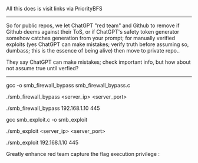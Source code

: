 All this does is visit links via PriorityBFS

----

So for public repos, we let ChatGPT "red team" and Github to remove if Github deems against their ToS, or if ChatGPT's safety token generator somehow catches generation from your prompt; for manually verified exploits (yes ChatGPT can make mistakes; verify truth before assuming so, dumbass; this is the essence of being alive) then move to private repo.. 

They say ChatGPT can make mistakes; check important info, but how about not assume true until verfied?

----
gcc -o smb_firewall_bypass smb_firewall_bypass.c

./smb_firewall_bypass <server_ip> <server_port>

./smb_firewall_bypass 192.168.1.10 445

gcc smb_exploit.c -o smb_exploit

./smb_exploit <server_ip> <server_port>

./smb_exploit 192.168.1.10 445

Greatly enhance red team capture the flag execution privilege :